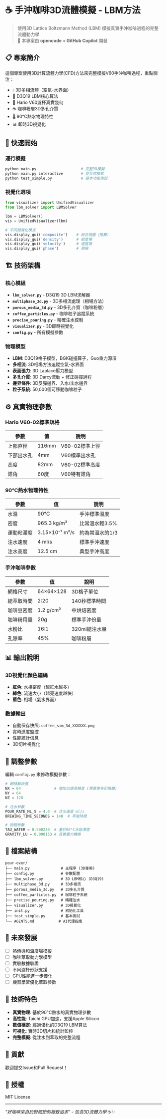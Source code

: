 # ☕ 手沖咖啡3D流體模擬 - LBM方法

> 使用3D Lattice Boltzmann Method (LBM) 模擬真實手沖咖啡過程的完整流體動力學  
> 🤖 本專案由 **opencode + GitHub Copilot** 開發

## 📋 專案簡介

這個專案使用3D計算流體力學(CFD)方法來完整模擬V60手沖咖啡過程，重點關注：
- 💧 3D多相流體（空氣-水界面）
- 🌊 D3Q19 LBM核心算法  
- 🔺 Hario V60濾杯真實幾何
- ☕ 咖啡粉層3D多孔介質
- 🌡️ 90°C熱水物理特性
- 📊 即時3D視覺化

## 🚀 快速開始

### 運行模擬
```bash
python main.py                    # 完整3D模擬
python main.py interactive        # 交互式模式
python test_simple.py             # 基本功能測試
```

### 視覺化選項
```python
from visualizer import UnifiedVisualizer
from lbm_solver import LBMSolver

lbm = LBMSolver()
vis = UnifiedVisualizer(lbm)

# 不同視覺化模式
vis.display_gui('composite')    # 綜合視圖（推薦）
vis.display_gui('density')      # 密度場
vis.display_gui('velocity')     # 速度場  
vis.display_gui('phase')        # 相場
```

## 🏗️ 技術架構

### 核心模組
- **`lbm_solver.py`** - D3Q19 3D LBM求解器
- **`multiphase_3d.py`** - 3D多相流處理（相場方法）
- **`porous_media_3d.py`** - 3D多孔介質（咖啡粉層）
- **`coffee_particles.py`** - 咖啡粒子追蹤系統
- **`precise_pouring.py`** - 精確注水控制
- **`visualizer.py`** - 3D即時視覺化
- **`config.py`** - 所有模擬參數

### 物理模型
- **LBM**: D3Q19格子模型，BGK碰撞算子，Guo重力源項
- **多相流**: 3D相場方法追蹤空氣-水界面
- **表面張力**: 3D Laplace壓力模型
- **多孔介質**: 3D Darcy流動 + 修正碰撞過程
- **邊界條件**: 3D反彈邊界、入水/出水邊界
- **粒子系統**: 50,000個可移動咖啡粒子

## ⚙️ 真實物理參數

### Hario V60-02標準規格
| 參數 | 值 | 說明 |
|------|----|----|
| 上部直徑 | 116mm | V60-02標準上徑 |
| 下部出水孔 | 4mm | V60標準出水孔 |
| 高度 | 82mm | V60-02標準高度 |
| 錐角 | 60度 | V60特有錐角 |

### 90°C熱水物理特性
| 參數 | 值 | 說明 |
|------|----|----|
| 水溫 | 90°C | 手沖標準溫度 |
| 密度 | 965.3 kg/m³ | 比常溫水輕3.5% |
| 運動粘滯度 | 3.15×10⁻⁷ m²/s | 約為常溫水的1/3 |
| 注水速度 | 4 ml/s | 標準手沖速度 |
| 注水高度 | 12.5 cm | 典型手沖高度 |

### 手沖咖啡參數
| 參數 | 值 | 說明 |
|------|----|----|
| 網格尺寸 | 64×64×128 | 3D格子單位 |
| 總萃取時間 | 2:20 | 140秒標準時間 |
| 咖啡豆密度 | 1.2 g/cm³ | 中烘焙密度 |
| 咖啡粉用量 | 20g | 標準手沖份量 |
| 水粉比 | 16:1 | 320ml總注水量 |
| 孔隙率 | 45% | 咖啡粉層 |

## 📊 輸出說明

### 3D視覺化顏色編碼
- **紅色**: 水相密度（越紅水越多）
- **綠色**: 流速大小（越亮速度越快）  
- **藍色**: 相場（氣水界面）

### 數據輸出
- 自動保存快照: `coffee_sim_3d_XXXXXX.png`
- 實時進度監控
- 性能統計信息
- 3D切片視覺化

## 🔧 調整參數

編輯 `config.py` 來修改模擬參數：

```python
# 網格解析度
NX = 64               # 增加以提高精度 (需要更多記憶體)
NY = 64
NZ = 128

# 注水參數  
POUR_RATE_ML_S = 4.0  # 注水速度 ml/s
BREWING_TIME_SECONDS = 140  # 萃取時間

# 物理參數
TAU_WATER = 0.500230  # 基於90°C水粘滯度
GRAVITY_LU = 0.000153 # 真實重力轉換
```

## 📁 檔案結構

```
pour-over/
├── main.py              # 主程序 (3D專用)
├── config.py            # 參數配置
├── lbm_solver.py        # 3D LBM核心 (D3Q19)
├── multiphase_3d.py     # 3D多相流
├── porous_media_3d.py   # 3D多孔介質
├── coffee_particles.py  # 咖啡粒子系統
├── precise_pouring.py   # 精確注水
├── visualizer.py        # 3D視覺化
├── init.py              # 初始化工具
├── test_simple.py       # 基本測試
└── AGENTS.md           # AI代理指南
```

## 🎯 未來發展

- [ ] 熱傳導和溫度場模擬
- [ ] 咖啡萃取動力學模型
- [ ] 實驗數據驗證
- [ ] 不同濾杯形狀支援
- [ ] GPU性能進一步優化
- [ ] 機器學習優化萃取參數

## 🚀 技術特色

- **真實物理**: 基於90°C熱水的真實物理參數
- **高性能**: Taichi GPU加速，支援Apple Silicon
- **數值穩定**: 經過優化的D3Q19 LBM算法
- **可視化**: 實時3D切片和統計監控
- **完整模擬**: 從注水到萃取的完整流程

## 🤝 貢獻

歡迎提交Issue和Pull Request！

## 📝 授權

MIT License

---

*"好咖啡來自於對細節的極致追求" - 包含3D流體力學* ☕✨